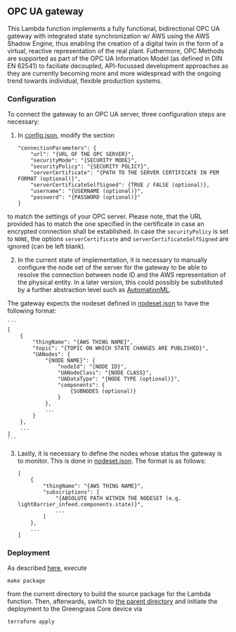 ## OPC UA gateway

This Lambda function implements a fully functional, bidirectional OPC UA gateway
with integrated state synchronization w/ AWS using the AWS Shadow Engine, thus
enabling the creation of a digital twin in the form of a virtual, reactive
representation of the real plant. Futhermore, OPC Methods are supported as
part of the OPC UA Information Model (as defined in DIN EN 62541) to faciliate
decoupled, API-focussed development approaches as they are currently becoming
more and more widespread with the ongoing trend towards individual, flexible
production systems.

### Configuration

To connect the gateway to an OPC UA server, three configuration steps are
necessary:

1. In [config.json](https://github.com/CVH-Lernfabrik/serverless_plc/tree/master/aws/greengrass/lambdas/opcua_gw/config.json), modify the section

    ```
    "connectionParameters": {
        "url": "{URL OF THE OPC SERVER}",
        "securityMode": "{SECURITY MODE}",
        "securityPolicy": "{SECURITY POLICY}",
        "serverCertificate": "{PATH TO THE SERVER CERTIFICATE IN PEM FORMAT (optional)}",
        "serverCertificateSelfSigned": {TRUE / FALSE (optional)},
        "username": "{USERNAME (optional)}",
        "password": "{PASSWORD (optional)}"
    }
    ```

to match the settings of your OPC server. Please note, that the URL provided
has to match the one specified in the certificate in case an encrypted
connection shall be established. In case the `securityPolicy` is set to `NONE`,
the options `serverCertificate` and `serverCertificateSelfSigned` are ignored
(can be left blank).

2. In the current state of implementation, it is necessary to manually configure
the node set of the server for the gateway to be able to resolve the connection
between node ID and the AWS representation of the physical entity. In a later
version, this could possibly be substituted by a further abstraction level such
as [AutomationML](https://www.automationml.org/o.red.c/home.html).

The gateway expects the nodeset defined in
[nodeset.json](https://github.com/CVH-Lernfabrik/serverless_plc/tree/master/aws/greengrass/lambdas/opcua_gw/config.json) to have the following format:

    ```
    [
        {
            "thingName": "{AWS THING NAME}",
            "topic": "{TOPIC ON WHICH STATE CHANGES ARE PUBLISHED}",
            "UANodes": {
                "{NODE NAME}": {
                    "nodeId": "{NODE ID}",
                    "UANodeClass": "{NODE CLASS}",
                    "UADataType": "{NODE TYPE (optional)}",
                    "components": {
                        {SUBNODES (optional)}
                    }
                },
                ...
            }
        },
        ...
    ]
    ```

3. Lastly, it is necessary to define the nodes whose status the gateway is to
monitor. This is done in
[nodeset.json](https://github.com/CVH-Lernfabrik/serverless_plc/tree/master/aws/greengrass/lambdas/opcua_gw/subscriptions.json). The format is as follows:

    ```
    [
        {
            "thingName": "{AWS THING NAME}",
            "subscriptions": [
                "{ABSOLUTE PATH WITHIN THE NODESET (e.g. lightBarrier_infeed.components.state)}",
                ...
            ]
        },
        ...
    ]
    ```

### Deployment

As described
[here](https://github.com/CVH-Lernfabrik/serverless_plc/tree/master/aws/greengrass/lambdas),
execute

    make package

from the current directory to build the source package for the Lambda function.
Then, afterwards, switch to
[the parent directory](https://github.com/CVH-Lernfabrik/serverless_plc/tree/master/aws/greengrass/lambdas)
and initiate the deployment to the Greengrass Core device via

    terraform apply
